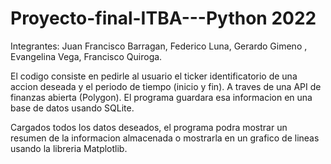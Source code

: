 # Proyecto-final-ITBA---Python 2022

Integrantes: Juan Francisco Barragan, Federico Luna, Gerardo Gimeno , Evangelina Vega, Francisco Quiroga. 

El codigo consiste en pedirle al usuario el ticker identificatorio de una accion deseada y el periodo de tiempo (inicio y fin). A traves de una API de finanzas abierta (Polygon). El programa guardara esa informacion en una base de datos usando SQLite. 

Cargados todos los datos deseados, el programa podra mostrar un resumen de la informacion almacenada o mostrarla en un grafico de lineas usando la libreria Matplotlib.
